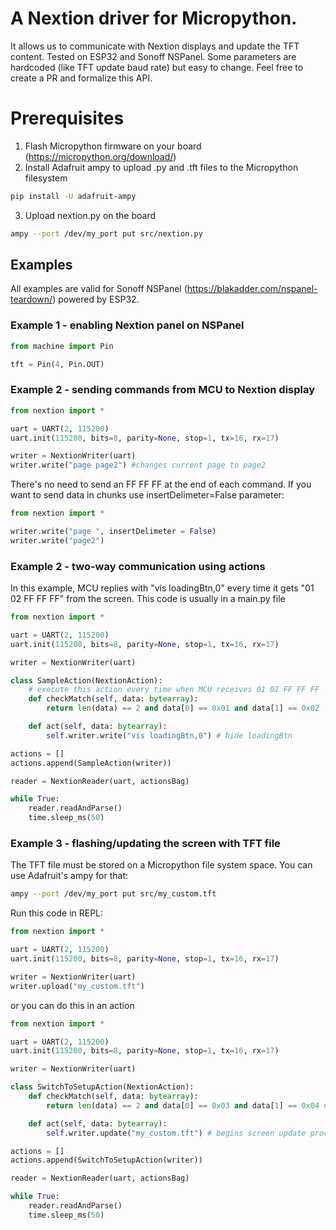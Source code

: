 # A Nextion driver for Micropython. 
It allows us to communicate with Nextion displays and update the TFT content. Tested on ESP32 and Sonoff NSPanel. Some parameters are hardcoded (like TFT update baud rate) but easy to change. Feel free to create a PR and formalize this API.

# Prerequisites
1. Flash Micropython firmware on your board (https://micropython.org/download/)
2. Install Adafruit ampy to upload .py and .tft files to the Micropython filesystem

```bash
pip install -U adafruit-ampy
```
3. Upload nextion.py on the board
```bash
ampy --port /dev/my_port put src/nextion.py
```
## Examples
All examples are valid for Sonoff NSPanel (https://blakadder.com/nspanel-teardown/) powered by ESP32.

### Example 1 - enabling Nextion panel on NSPanel
```python
from machine import Pin

tft = Pin(4, Pin.OUT)
```

### Example 2 - sending commands from MCU to Nextion display
```python
from nextion import *

uart = UART(2, 115200)
uart.init(115200, bits=8, parity=None, stop=1, tx=16, rx=17)

writer = NextionWriter(uart)
writer.write("page page2") #changes current page to page2
```

There's no need to send an FF FF FF at the end of each command. If you want to send data in chunks use insertDelimeter=False parameter:
```python
from nextion import *

writer.write("page ", insertDelimeter = False)
writer.write("page2")
```

### Example 2 - two-way communication using actions
In this example, MCU replies with "vis loadingBtn,0" every time it gets "01 02 FF FF FF" from the screen. This code is usually in a main.py file

```python
from nextion import *

uart = UART(2, 115200)
uart.init(115200, bits=8, parity=None, stop=1, tx=16, rx=17)

writer = NextionWriter(uart)

class SampleAction(NextionAction):
    # execute this action every time when MCU receives 01 02 FF FF FF
    def checkMatch(self, data: bytearray):
        return len(data) == 2 and data[0] == 0x01 and data[1] == 0x02 

    def act(self, data: bytearray):
        self.writer.write("vis loadingBtn,0") # hide loadingBtn

actions = []
actions.append(SampleAction(writer))

reader = NextionReader(uart, actionsBag)

while True:
    reader.readAndParse()
    time.sleep_ms(50)
```


### Example 3 - flashing/updating the screen with TFT file
The TFT file must be stored on a Micropython file system space. You can use Adafruit's ampy for that:
```bash
ampy --port /dev/my_port put src/my_custom.tft
```

Run this code in REPL:
```python
from nextion import *

uart = UART(2, 115200)
uart.init(115200, bits=8, parity=None, stop=1, tx=16, rx=17)

writer = NextionWriter(uart)
writer.upload("my_custom.tft")
```

or you can do this in an action

```python
from nextion import *

uart = UART(2, 115200)
uart.init(115200, bits=8, parity=None, stop=1, tx=16, rx=17)

writer = NextionWriter(uart)

class SwitchToSetupAction(NextionAction):
    def checkMatch(self, data: bytearray):
        return len(data) == 2 and data[0] == 0x03 and data[1] == 0x04 # execute this action every time when MCU receives 03 04 FF FF FF

    def act(self, data: bytearray):
        self.writer.update("my_custom.tft") # begins screen update procedure

actions = []
actions.append(SwitchToSetupAction(writer))

reader = NextionReader(uart, actionsBag)

while True:
    reader.readAndParse()
    time.sleep_ms(50)
```